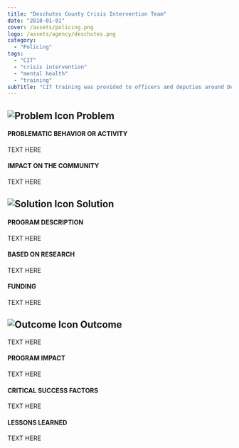 ```yaml
---
title: "Deschutes County Crisis Intervention Team"
date: "2018-01-01"
cover: /assets/policing.png
logo: /assets/agency/deschutes.png
category:
  - "Policing"
tags:
  - "CIT"
  - "crisis intervention"
  - "mental health"
  - "training"
subTitle: "CIT training was provided to officers and deputies around Deschutes County in order to positively enhance encounters with those in crisis"
---
```

## ![Problem Icon](https://github.com/google/material-design-icons/raw/master/alert/1x_web/ic_error_outline_black_48dp.png "Problem") Problem

#### PROBLEMATIC BEHAVIOR OR ACTIVITY

TEXT HERE

#### IMPACT ON THE COMMUNITY

TEXT HERE

## ![Solution Icon](https://github.com/google/material-design-icons/raw/master/action/1x_web/ic_lightbulb_outline_black_48dp.png "Solution") Solution

#### PROGRAM DESCRIPTION

TEXT HERE

#### BASED ON RESEARCH

TEXT HERE

#### FUNDING

TEXT HERE

## ![Outcome Icon](https://github.com/google/material-design-icons/raw/master/action/1x_web/ic_view_list_black_48dp.png "Outcome") Outcome

TEXT HERE

#### PROGRAM IMPACT

TEXT HERE

#### CRITICAL SUCCESS FACTORS

TEXT HERE

#### LESSONS LEARNED

TEXT HERE
